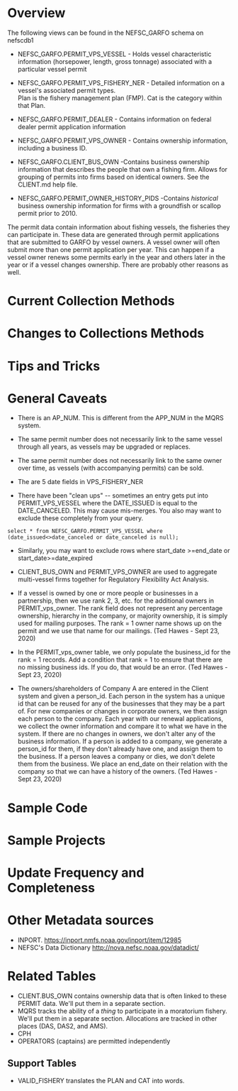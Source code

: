 # Overview


The following views can be found in the NEFSC_GARFO schema on nefscdb1

* NEFSC_GARFO.PERMIT_VPS_VESSEL - Holds vessel characteristic information (horsepower, length, gross tonnage) associated with a particular vessel permit 
* NEFSC_GARFO.PERMIT_VPS_FISHERY_NER - Detailed information on a vessel's associated permit types.  
Plan is the fishery management plan (FMP).  Cat is the category within that Plan.
* NEFSC_GARFO.PERMIT_DEALER - Contains information on federal dealer permit application information
* NEFSC_GARFO.PERMIT_VPS_OWNER -  Contains ownership information, including a business ID.

* NEFSC_GARFO.CLIENT_BUS_OWN -Contains business ownership information that describes the people that own a fishing firm.  Allows for grouping of permits into firms based on identical owners. See the CLIENT.md help file.
* NEFSC_GARFO.PERMIT_OWNER_HISTORY_PIDS -Contains *historical* business ownership information for firms with a groundfish or scallop permit prior to 2010.

The permit data contain information about fishing vessels, the fisheries they can participate in. These data are generated through permit applications that are submitted to GARFO by vessel owners.  A vessel owner will often submit more than one permit application per year. This can happen if a vessel owner renews some permits early in the year and others later in the year or if a vessel changes ownership. There are probably other reasons as well.

# Current Collection Methods

# Changes to Collections Methods

# Tips and Tricks

# General Caveats
* There is an AP_NUM. This is different from the APP_NUM in the MQRS system.

* The same permit number does not necessarily link to the same vessel through all years, as vessels may be upgraded or replaces. 

* The same permit number does not necessarily link to the same owner over time, as vessels (with accompanying permits) can be sold.

* The are 5 date fields in VPS_FISHERY_NER  

* There have been "clean ups" -- sometimes an entry gets put into PERMIT_VPS_VESSEL where the DATE_ISSUED is equal to the DATE_CANCELED. This may cause mis-merges.  You also may want to exclude these completely from your query.
```
select * from NEFSC_GARFO.PERMIT_VPS_VESSEL where (date_issued<>date_canceled or date_canceled is null);
```

* Similarly, you may  want to exclude rows where start_date >=end_date or start_date>=date_expired 
 
*  CLIENT_BUS_OWN and PERMIT_VPS_OWNER are used to aggregate multi-vessel firms together for Regulatory Flexibility Act Analysis. 

*  If a vessel is owned by one or more people or businesses in a partnership, then we use rank 2, 3, etc. for the additional owners in PERMIT_vps_owner.  The rank field does not represent any percentage ownership, hierarchy in the company, or majority ownership, it is simply used for mailing purposes.  The rank = 1 owner name shows up on the permit and we use that name for our mailings. (Ted Hawes - Sept 23, 2020)

* In the PERMIT_vps_owner table, we only populate the business_id for the rank = 1 records. Add a condition that rank = 1 to ensure that there are no missing business ids.   If you do, that would be an error. (Ted Hawes - Sept 23, 2020)

* The owners/shareholders of Company A  are entered in the Client system and given a person_id.  Each person in the system has a unique id that can be reused for any of the businesses that they may be a part of.  For new companies or changes in corporate owners, we then assign each person to the company.  Each year with our renewal applications, we collect the owner information and compare it to what we have in the system.  If there are no changes in owners, we don't alter any of the business information.  If a person is added to a company, we generate a person_id for them, if they don't already have one, and assign them to the business.  If a person leaves a company or dies, we don't delete them from the business.  We place an end_date on their relation with the company so that we can have a history of the owners.    (Ted Hawes - Sept 23, 2020)

# Sample Code

# Sample Projects

# Update Frequency and Completeness


# Other Metadata sources
+ INPORT.  https://inport.nmfs.noaa.gov/inport/item/12985
+ NEFSC's Data Dictionary  http://nova.nefsc.noaa.gov/datadict/


# Related Tables
+ CLIENT.BUS_OWN contains ownership data that is often linked to these PERMIT data. We'll put them in a separate section.
+ MQRS tracks the ability of a *thing* to participate in a moratorium fishery. We'll put them in a separate section.  Allocations are tracked in other places (DAS, DAS2, and AMS).
+ CPH
+ OPERATORS (captains) are permitted independently 




## Support Tables
  + VALID_FISHERY translates the PLAN and CAT into words.


